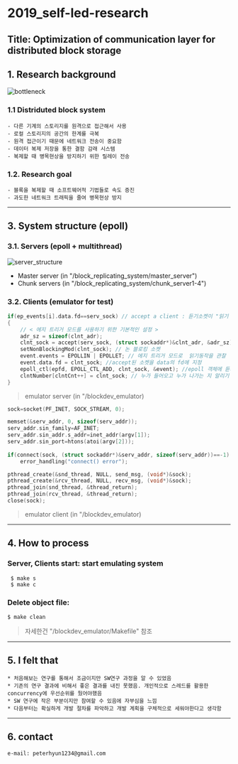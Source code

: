 # 2019_self-led-research
Title: Optimization of communication layer for distributed block storage
------------------------------------
## 1. Research background
![bottleneck](https://user-images.githubusercontent.com/46476398/69224648-4788de80-0bc0-11ea-9fbc-1183c16f46ee.PNG)
### 1.1 Distriduted block system
    - 다른 기계의 스토리지를 원격으로 접근해서 사용
    - 로컬 스토리지의 공간의 한계를 극복
    - 원격 접근이기 때문에 네트워크 전송이 중요함
    - 데이터 복제 저장을 통한 결함 감래 시스템
    - 복제할 때 병목현상을 방지하기 위한 릴레이 전송  
### 1.2. Research goal
    - 블록을 복제할 때 소프트웨어적 기법들로 속도 증진
    - 과도한 네트워크 트래픽을 줄여 병목현상 방지
---------------------------------------- 
## 3. System structure (epoll)
### 3.1. Servers (epoll + multithread)
![server_structure](https://user-images.githubusercontent.com/46476398/69224657-4a83cf00-0bc0-11ea-88ac-ecb6e29da5f0.PNG)
* Master server (in "/block_replicating_system/master_server") 
* Chunk servers (in "/block_replicating_system/chunk_server1-4") 

### 3.2. Clients (emulator for test)
```c
if(ep_events[i].data.fd==serv_sock)	// accept a client : 듣기소켓이 "읽기 가능" 한 경우에 전송 소켓 생성 
{
	// < 에지 트리거 모드를 사용하기 위한 기본적인 설정 >
	adr_sz = sizeof(clnt_adr);
	clnt_sock = accept(serv_sock, (struct sockaddr*)&clnt_adr, &adr_sz);
	setNonBlockingMod(clnt_sock); // 논 블로킹 소켓
	event.events = EPOLLIN | EPOLLET; // 에지 트리거 모드로  읽기동작을 관찰
	event.data.fd = clnt_sock; //accept된 소켓을 data의 fd에 지정
	epoll_ctl(epfd, EPOLL_CTL_ADD, clnt_sock, &event); //epoll 객체에 듣기소켓을 등록
	clntNumber[clntCnt++] = clnt_sock; // 누가 들어오고 누가 나가는 지 알리기 위해
}
```
> emulator server (in "/blockdev_emulator)

```c
sock=socket(PF_INET, SOCK_STREAM, 0);

memset(&serv_addr, 0, sizeof(serv_addr));
serv_addr.sin_family=AF_INET;
serv_addr.sin_addr.s_addr=inet_addr(argv[1]);
serv_addr.sin_port=htons(atoi(argv[2]));
  
if(connect(sock, (struct sockaddr*)&serv_addr, sizeof(serv_addr))==-1)
	error_handling("connect() error");

pthread_create(&snd_thread, NULL, send_msg, (void*)&sock);
pthread_create(&rcv_thread, NULL, recv_msg, (void*)&sock);
pthread_join(snd_thread, &thread_return);
pthread_join(rcv_thread, &thread_return);
close(sock);
```
> emulator client (in "/blockdev_emulator)
----------------------------------------    
## 4. How to process
### Server, Clients start: start emulating system 
     $ make s
     $ make c
### Delete object file: 
    $ make clean
> 자세한건 "/blockdev_emulator/Makefile" 참조
----------------------------------------
## 5. I felt that
    * 처음해보는 연구를 통해서 조금이지만 SW연구 과정을 알 수 있었음
    * 기존의 연구 결과에 비해서 좋은 결과를 내진 못했음. 개인적으로 스레드를 활용한 concurrency에 우선순위를 뒀어야했음 
    * SW 연구에 작은 부분이지만 참여할 수 있음에 자부심을 느낌
    * 다음부터는 확실하게 개발 절차를 파악하고 개발 계획을 구체적으로 세워야한다고 생각함
----------------------------------------
## 6. contact
    e-mail: peterhyun1234@gmail.com
